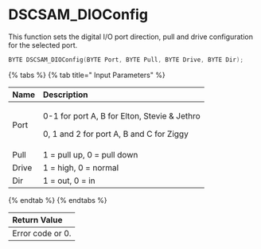 # DSCSAM\_DIOConfig

This function sets the digital I/O port direction, pull and drive configuration for the selected port.

```c
BYTE DSCSAM_DIOConfig(BYTE Port, BYTE Pull, BYTE Drive, BYTE Dir);
```

{% tabs %}
{% tab title=" Input Parameters" %}
<table>
  <thead>
    <tr>
      <th style="text-align:left">Name</th>
      <th style="text-align:left">Description</th>
    </tr>
  </thead>
  <tbody>
    <tr>
      <td style="text-align:left">Port</td>
      <td style="text-align:left">
        <p>0-1 for port A, B for Elton, Stevie &amp; Jethro</p>
        <p>0, 1 and 2 for port A, B and C for Ziggy</p>
      </td>
    </tr>
    <tr>
      <td style="text-align:left">Pull</td>
      <td style="text-align:left">1 = pull up, 0 = pull down</td>
    </tr>
    <tr>
      <td style="text-align:left">Drive</td>
      <td style="text-align:left">1 = high, 0 = normal</td>
    </tr>
    <tr>
      <td style="text-align:left">Dir</td>
      <td style="text-align:left">1 = out, 0 = in</td>
    </tr>
  </tbody>
</table>
{% endtab %}
{% endtabs %}

| Return Value |
| :--- |
| Error code or 0. |

